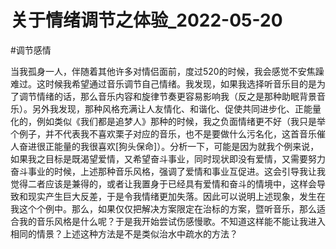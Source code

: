关于情绪调节之体验_2022-05-20
=====

#调节感情 

当我孤身一人，伴随着其他许多对情侣面前，度过520的时候，我会感觉不安焦躁难过。这时候我希望通过音乐调节自己情绪。我发现，如果我选择听音乐目的是为了调节情绪的话，那么音乐内容和旋律节奏更容易影响我（反之是那种助眠背景音乐）。另外我发现，那种风格充满让人友情化、和谐化、促使共同进步化、正能量化的，例如类似《我们都是追梦人》那种的时候，我之负面情绪更不好（我只是举个例子，并不代表我不喜欢栗子对应的音乐，也不是要做什么污名化，这首音乐催人奋进很正能量的我很喜欢\[狗头保命\]）。分析一下，可能是因为就我个例来说，如果我之目标是既渴望爱情，又希望奋斗事业，同时现状即没有爱情，又需要努力奋斗事业的时候，上述那种音乐风格，强调了爱情和事业互促进。这会引导我让我觉得二者应该是兼得的，或者让我置身于已经具有爱情和奋斗的情境中，这样会导致和现实产生巨大反差，于是令我情绪更加失落。因此可以说明上述现象，发生在我这个个例中。那么，如果仅仅把解决方案限定在治标的方案，暨听音乐，那么适合我的音乐风格是什么呢？于是我开始尝试伤感慢歌。不知道这样能不能让我进入相同的情景？上述这种方法是不是类似治水中疏水的方法？